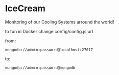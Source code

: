 # IceCream

Monitoring of our Cooling Systems arround the world!

to tun in Docker change config/config.js url

from:

```mongodb://admin:password@localhost:27017```

to:

```mongodb://admin:password@mongodb ```
